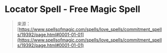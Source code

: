 <!--yml
category: 未分类
date: 2024-06-12 19:01:21
-->

# Locator Spell - Free Magic Spell

> 来源：[https://www.spellsofmagic.com/spells/love_spells/commitment_spells/19392/page.html#0001-01-01](https://www.spellsofmagic.com/spells/love_spells/commitment_spells/19392/page.html#0001-01-01)